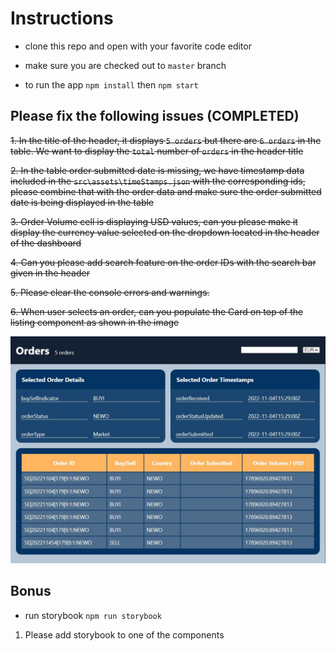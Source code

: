 # Instructions

- clone this repo and open with your favorite code editor

- make sure you are checked out to `master` branch

- to run the app `npm install` then `npm start`

## Please fix the following issues (COMPLETED)

~~1.  In the title of the header, it displays `5 orders` but there are `6 orders` in the table. We want to display the `total` number of `orders` in the header title~~

~~2.  In the table order submitted date is missing, we have timestamp data included in the `src\assets\timeStamps.json` with the corresponding ids, please combine that with the order data and make sure the order submitted date is being displayed in the table~~

~~3.  Order Volume cell is displaying USD values, can you please make it display the currency value selected on the dropdown located in the header of the dashboard~~

~~4.  Can you please add search feature on the order IDs with the search bar given in the header~~

~~5.  Please clear the console errors and warnings.~~

~~6.  When user selects an order, can you populate the Card on top of the listing component as shown in the image~~

![alt text](dashboard.JPG)

## Bonus

- run storybook `npm run storybook`

1. Please add storybook to one of the components
